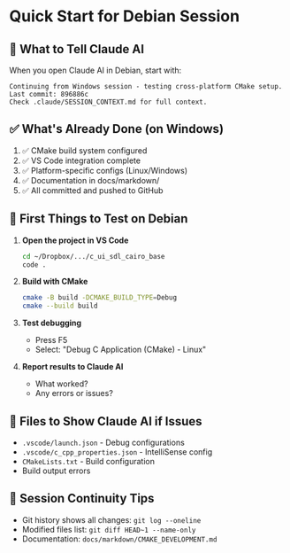 # Quick Start for Debian Session

## 🚀 What to Tell Claude AI

When you open Claude AI in Debian, start with:

```
Continuing from Windows session - testing cross-platform CMake setup.
Last commit: 896886c
Check .claude/SESSION_CONTEXT.md for full context.
```

## ✅ What's Already Done (on Windows)

1. ✅ CMake build system configured
2. ✅ VS Code integration complete
3. ✅ Platform-specific configs (Linux/Windows)
4. ✅ Documentation in docs/markdown/
5. ✅ All committed and pushed to GitHub

## 🎯 First Things to Test on Debian

1. **Open the project in VS Code**
   ```bash
   cd ~/Dropbox/.../c_ui_sdl_cairo_base
   code .
   ```

2. **Build with CMake**
   ```bash
   cmake -B build -DCMAKE_BUILD_TYPE=Debug
   cmake --build build
   ```

3. **Test debugging**
   - Press F5
   - Select: "Debug C Application (CMake) - Linux"

4. **Report results to Claude AI**
   - What worked?
   - Any errors or issues?

## 📝 Files to Show Claude AI if Issues

- `.vscode/launch.json` - Debug configurations
- `.vscode/c_cpp_properties.json` - IntelliSense config
- `CMakeLists.txt` - Build configuration
- Build output errors

## 🔗 Session Continuity Tips

- Git history shows all changes: `git log --oneline`
- Modified files list: `git diff HEAD~1 --name-only`
- Documentation: `docs/markdown/CMAKE_DEVELOPMENT.md`
